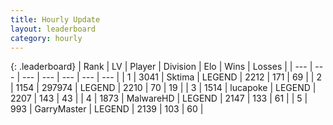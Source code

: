 ```yaml
---
title: Hourly Update
layout: leaderboard
category: hourly
---
```


{: .leaderboard}
| Rank | LV | Player | Division | Elo | Wins | Losses |
| --- | --- | --- | --- | --- | --- | --- |
| <span data-change="0">1</span> | 3041 | <span title="ID: 353063">Sktima</span> | LEGEND | <span data-change="0">2212</span> | <span data-change="0">171</span> | <span data-change="0">69</span> |
| <span data-change="0">2</span> | 1154 | <span title="ID: 544038">297974</span> | LEGEND | <span data-change="0">2210</span> | <span data-change="0">70</span> | <span data-change="0">19</span> |
| <span data-change="0">3</span> | 1514 | <span title="ID: 41925">lucapoke</span> | LEGEND | <span data-change="0">2207</span> | <span data-change="0">143</span> | <span data-change="0">43</span> |
| <span data-change="0">4</span> | 1873 | <span title="ID: 261794">MalwareHD</span> | LEGEND | <span data-change="-4">2147</span> | <span data-change="2">133</span> | <span data-change="1">61</span> |
| <span data-change="0">5</span> | 993 | <span title="ID: 86076">GarryMaster</span> | LEGEND | <span data-change="0">2139</span> | <span data-change="0">103</span> | <span data-change="0">60</span> |